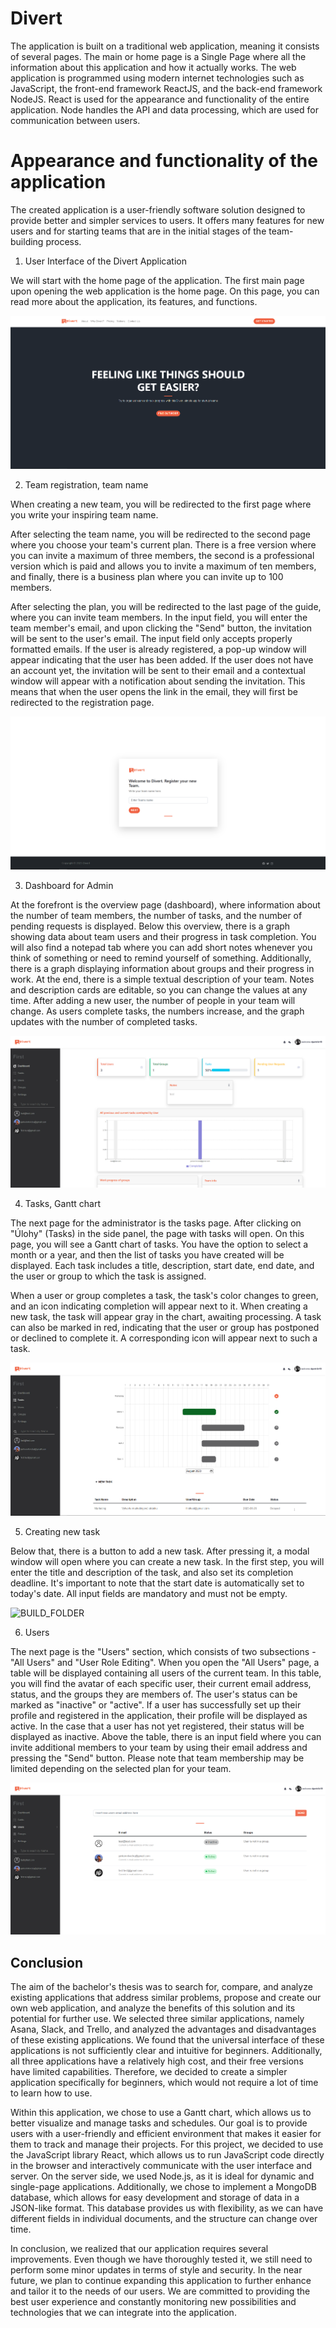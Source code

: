 # Divert

The application is built on a traditional web application, meaning it consists of several pages. The main or home page is a Single Page where all the information about this application and how it actually works. The web application is programmed using modern internet technologies such as JavaScript, the front-end framework ReactJS, and the back-end framework NodeJS. React is used for the appearance and functionality of the entire application. Node handles the API and data processing, which are used for communication between users. 

# Appearance and functionality of the application

The created application is a user-friendly software solution designed to provide better and simpler services to users. It offers many features for new users and for starting teams that are in the initial stages of the team-building process.

1. User Interface of the Divert Application

We will start with the home page of the application. The first main page upon opening the web application is the home page. On this page, you can read more about the application, its features, and functions.

![BUILD_FOLDER](src/assets/img/divert_1.png)

2. Team registration, team name

When creating a new team, you will be redirected to the first page where you write your inspiring team name.

After selecting the team name, you will be redirected to the second page where you choose your team's current plan. There is a free version where you can invite a maximum of three members, the second is a professional version which is paid and allows you to invite a maximum of ten members, and finally, there is a business plan where you can invite up to 100 members.

After selecting the plan, you will be redirected to the last page of the guide, where you can invite team members. In the input field, you will enter the team member's email, and upon clicking the "Send" button, the invitation will be sent to the user's email. The input field only accepts properly formatted emails. If the user is already registered, a pop-up window will appear indicating that the user has been added. If the user does not have an account yet, the invitation will be sent to their email and a contextual window will appear with a notification about sending the invitation. This means that when the user opens the link in the email, they will first be redirected to the registration page.

![BUILD_FOLDER](src/assets/img/divert_2.png)

3. Dashboard for Admin

At the forefront is the overview page (dashboard), where information about the number of team members, the number of tasks, and the number of pending requests is displayed. Below this overview, there is a graph showing data about team users and their progress in task completion. You will also find a notepad tab where you can add short notes whenever you think of something or need to remind yourself of something. Additionally, there is a graph displaying information about groups and their progress in work. At the end, there is a simple textual description of your team. Notes and description cards are editable, so you can change the values at any time. After adding a new user, the number of people in your team will change. As users complete tasks, the numbers increase, and the graph updates with the number of completed tasks.

![BUILD_FOLDER](src/assets/img/divert_3.png)

4. Tasks, Gantt chart

The next page for the administrator is the tasks page. After clicking on "Úlohy" (Tasks) in the side panel, the page with tasks will open. On this page, you will see a Gantt chart of tasks. You have the option to select a month or a year, and then the list of tasks you have created will be displayed. Each task includes a title, description, start date, end date, and the user or group to which the task is assigned.

When a user or group completes a task, the task's color changes to green, and an icon indicating completion will appear next to it. When creating a new task, the task will appear gray in the chart, awaiting processing. A task can also be marked in red, indicating that the user or group has postponed or declined to complete it. A corresponding icon will appear next to such a task.

![BUILD_FOLDER](src/assets/img/divert_4.png)

5. Creating new task

Below that, there is a button to add a new task. After pressing it, a modal window will open where you can create a new task. In the first step, you will enter the title and description of the task, and also set its completion deadline. It's important to note that the start date is automatically set to today's date. All input fields are mandatory and must not be empty.

![BUILD_FOLDER](src/assets/img/divert_4_5.png)

6. Users

The next page is the "Users" section, which consists of two subsections - "All Users" and "User Role Editing". When you open the "All Users" page, a table will be displayed containing all users of the current team. In this table, you will find the avatar of each specific user, their current email address, status, and the groups they are members of. The user's status can be marked as "inactive" or "active". If a user has successfully set up their profile and registered in the application, their profile will be displayed as active. In the case that a user has not yet registered, their status will be displayed as inactive. Above the table, there is an input field where you can invite additional members to your team by using their email address and pressing the "Send" button. Please note that team membership may be limited depending on the selected plan for your team.

![BUILD_FOLDER](src/assets/img/divert_5.png)

## Conclusion

The aim of the bachelor's thesis was to search for, compare, and analyze existing applications that address similar problems, propose and create our own web application, and analyze the benefits of this solution and its potential for further use. We selected three similar applications, namely Asana, Slack, and Trello, and analyzed the advantages and disadvantages of these existing applications. We found that the universal interface of these applications is not sufficiently clear and intuitive for beginners. Additionally, all three applications have a relatively high cost, and their free versions have limited capabilities. Therefore, we decided to create a simpler application specifically for beginners, which would not require a lot of time to learn how to use.

Within this application, we chose to use a Gantt chart, which allows us to better visualize and manage tasks and schedules. Our goal is to provide users with a user-friendly and efficient environment that makes it easier for them to track and manage their projects. For this project, we decided to use the JavaScript library React, which allows us to run JavaScript code directly in the browser and interactively communicate with the user interface and server. On the server side, we used Node.js, as it is ideal for dynamic and single-page applications. Additionally, we chose to implement a MongoDB database, which allows for easy development and storage of data in a JSON-like format. This database provides us with flexibility, as we can have different fields in individual documents, and the structure can change over time.

In conclusion, we realized that our application requires several improvements. Even though we have thoroughly tested it, we still need to perform some minor updates in terms of style and security. In the near future, we plan to continue expanding this application to further enhance and tailor it to the needs of our users. We are committed to providing the best user experience and constantly monitoring new possibilities and technologies that we can integrate into the application.